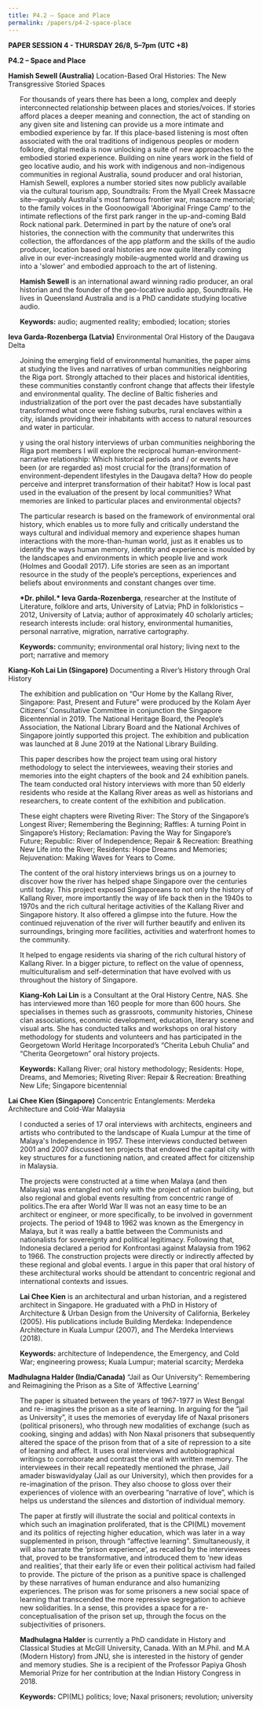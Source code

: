 ```yaml
---
title: P4.2 – Space and Place
permalink: /papers/p4-2-space-place
---
```

<b>PAPER SESSION 4 - THURSDAY 26/8, 5–7pm (UTC +8)</b>
	
<b>P4.2 – Space and Place</b>

<b>Hamish Sewell (Australia)</b> Location-Based Oral Histories: The New Transgressive Storied Spaces

<ul>For thousands of years there has been a long, complex and deeply interconnected relationship between places and stories/voices. If stories afford places a deeper meaning and connection, the act of standing on any given site and listening can provide us a more intimate and embodied experience by far. If this place-based listening is most often associated with the oral traditions of indigenous peoples or modern folklore, digital media is now unlocking a suite of new approaches to the embodied storied experience. Building on nine years work in the field of geo locative audio, and his work with indigenous and non-indigenous communities in regional Australia, sound producer and oral historian, Hamish Sewell, explores a number storied sites now publicly available via the cultural tourism app, Soundtrails: From the Myall Creek Massacre site—arguably Australia's most famous frontier war, massacre memorial; to the family voices in the Goonoowigall 'Aboriginal Fringe Camp’ to the intimate reflections of the first park ranger in the up-and-coming Bald Rock national park. Determined in part by the nature of one’s oral histories, the connection with the community that underwrites this collection, the affordances of the app platform and the skills of the audio producer, location based oral histories are now quite literally coming alive in our ever-increasingly mobile-augmented world and drawing us into a 'slower' and embodied approach to the art of listening.</ul> 

<ul><b>Hamish Sewell</b> is an international award winning radio producer, an oral historian and the founder of the geo-locative audio app, Soundtrails. He lives in Queensland Australia and is a PhD candidate studying locative audio.</ul>

<ul><b>Keywords:</b> audio; augmented reality; embodied; location; stories</ul>

<b>Ieva Garda-Rozenberga (Latvia)</b> Environmental Oral History of the Daugava Delta

<ul>Joining the emerging field of environmental humanities, the paper aims at studying the lives and narratives of urban communities neighboring the Riga port. Strongly attached to their places and historical identities, these communities constantly confront change that affects their lifestyle and environmental quality. The decline of Baltic fisheries and industrialization of the port over the past decades have substantially transformed what once were fishing suburbs, rural enclaves within a city, islands providing their inhabitants with access to natural resources and water in particular.</ul> 

<ul>y using the oral history interviews of urban communities neighboring the Riga port members I will explore the reciprocal human-environment-narrative relationship: Which historical periods and / or events have been (or are regarded as) most crucial for the (trans)formation of environment-dependent lifestyles in the Daugava delta? How do people perceive and interpret transformation of their habitat? How is local past used in the evaluation of the present by local communities? What memories are linked to 
particular places and environmental objects? </ul>

<ul>The particular research is based on the framework of environmental oral history, which enables us to more fully and critically understand the ways cultural and individual memory and experience shapes human interactions with the more-than-human world, just as it enables us to identify the ways human memory, identity and experience is moulded by the landscapes and environments in which people live and work (Holmes and Goodall 2017). Life stories are seen as an important resource in the study of the people’s perceptions, experiences and beliefs about environments and constant changes over time. </ul>

<ul><b>*Dr. philol.* Ieva Garda-Rozenberga</b>, researcher at the Institute of Literature, folklore and arts, University of Latvia; PhD in folkloristics – 2012, University of Latvia; author of approximately 40 scholarly articles; research interests include: oral history, environmental humanities, personal narrative, migration, narrative cartography.</ul>

<ul><b>Keywords:</b> community; environmental oral history; living next to the port; narrative and memory</ul>

<b>Kiang-Koh Lai Lin (Singapore)</b> Documenting a River’s History through Oral History

<ul>The exhibition and publication on “Our Home by the Kallang River, Singapore: Past, Present and Future” were produced by the Kolam Ayer Citizens’ Consultative Committee in conjunction the Singapore Bicentennial in 2019. The National Heritage Board, the People’s Association, the National Library Board and the National Archives of Singapore jointly supported this project. The exhibition and publication was launched at 8 June 2019 at the National Library Building.</ul>

<ul>This paper describes how the project team using oral history methodology to select the interviewees, weaving their stories and memories into the eight chapters of the book and 24 exhibition panels. The team conducted oral history interviews with more than 50 elderly residents who reside at the Kallang River areas as well as historians and researchers, to create content of the exhibition and publication. </ul>

<ul>These eight chapters were Riveting River: The Story of the Singapore’s Longest River; Remembering the Beginning; Raffles: A turning Point in Singapore’s History; Reclamation: Paving the Way for Singapore’s Future; Republic: River of Independence; Repair & Recreation: Breathing New Life into the River; Residents: Hope Dreams and Memories; Rejuvenation: Making Waves for Years to Come.</ul>

<ul>The content of the oral history interviews brings us on a journey to discover how the river has helped shape Singapore over the centuries until today. This project exposed Singaporeans to not only the history of Kallang River, more importantly the way of life back then in the 1940s to 1970s and the rich cultural heritage activities of the Kallang River and Singapore history. It also offered a glimpse into the future. How the continued rejuvenation of the river will further beautify and enliven its surroundings, bringing more facilities, activities and waterfront homes to the community.</ul>

<ul>It helped to engage residents via sharing of the rich cultural history of Kallang River. In a bigger picture, to reflect on the value of openness, multiculturalism and self-determination that have evolved with us throughout the history of Singapore.</ul>

<ul><b>Kiang-Koh Lai Lin</b> is a Consultant at the Oral History Centre, NAS. She has interviewed more than 160 people for more than 600 hours. She specialises in themes such as grassroots, community histories, Chinese clan associations, economic development, education, literary scene and visual arts. She has conducted talks and workshops on oral history methodology for students and volunteers and has participated in the Georgetown World Heritage Incorporated’s “Cherita Lebuh Chulia” and “Cherita Georgetown” oral history projects.</ul> 

<ul><b>Keywords:</b> Kallang River; oral history methodology; Residents: Hope, Dreams, and Memories; Riveting River: Repair & Recreation: Breathing New Life; Singapore bicentennial</ul>

<b>Lai Chee Kien (Singapore)</b> Concentric Entanglements: Merdeka Architecture and Cold-War Malaysia

<ul>I conducted a series of 17 oral interviews with architects, engineers and artists who contributed to the landscape of Kuala Lumpur at the time of Malaya's Independence in 1957. These interviews conducted between 2001 and 2007 discussed ten projects that endowed the capital city with key structures for a functioning nation, and created affect for citizenship in Malaysia.</ul>

<ul>The projects were constructed at a time when Malaya (and then Malaysia) was entangled not only with the project of nation building, but also regional and global events resulting from concentric range of politics.The era after World War II was not an easy time to be an architect or engineer, or more specifically, to be involved in government projects. The period of 1948 to 1962 was known as the Emergency in Malaya, but it was really a battle between the Communists and nationalists for sovereignty and political legitimacy. Following that, Indonesia declared a period for Konfrontasi against Malaysia from 1962 to 1966. The construction projects were directly or indirectly affected by these regional and global events. I argue in this paper that oral history of these architectural works should be attendant to concentric regional and international contexts and issues.</ul>

<ul><b>Lai Chee Kien</b> is an architectural and urban historian, and a registered architect in Singapore. He graduated with a PhD in History of Architecture & Urban Design from the University of California, Berkeley (2005). His publications include Building Merdeka: Independence Architecture in Kuala Lumpur (2007), and The Merdeka Interviews (2018).</ul>

<ul><b>Keywords:</b> architecture of Independence, the Emergency, and Cold War; engineering prowess; Kuala Lumpur; material scarcity; Merdeka</ul>

<b>Madhulagna Halder (India/Canada)</b> “Jail as Our University”: Remembering and Reimagining the Prison as a Site of ‘Affective Learning’

<ul>The paper is situated between the years of 1967-1977 in West Bengal and re- imagines the prison as a site of learning. In arguing for the “jail as University”, it uses the memories of everyday life of Naxal prisoners (political prisoners), who through new modalities of exchange (such as cooking, singing and addas) with Non Naxal prisoners that subsequently altered the space of the prison from that of a site of repression to a site of learning and affect. It uses oral interviews and autobiographical writings to corroborate and contrast the oral with written memory. The interviewees in their recall repeatedly mentioned the phrase, Jail amader biswavidyalay (Jail as our University), which then provides for a re-imagination of the prison. They also choose to gloss over their experiences of violence with an overbearing “narrative of love”, which is helps us understand the silences and distortion of individual memory.</ul> 

<ul>The paper at firstly will illustrate the social and political contexts in which such an imagination proliferated, that is the CPI(ML) movement and its politics of rejecting higher education, which was later in a way supplemented in prison, through “affective learning”. Simultaneously, it will also narrate the ‘prison experience’, as recalled by the interviewees that, proved to be transformative, and introduced them to ‘new ideas and realities’, that their early life or even their political activism had failed to provide. The picture of the prison as a punitive space is challenged by these narratives of human endurance and also humanizing experiences.  The prison was for some prisoners a new social space of learning that transcended the more repressive segregation to achieve new solidarities. In a sense, this provides a space for a re-conceptualisation of the prison set up, through the focus on the subjectivities of prisoners.</ul>

<ul><b>Madhulagna Halder</b> is currently a PhD candidate in History and Classical Studies at McGill University, Canada.  With an M.Phil. and M.A (Modern History) from JNU, she is interested in the history of gender and memory studies.  She is a recipient of the Professor Papiya Ghosh Memorial Prize for her contribution at the Indian History Congress in 2018.</ul>

<ul><b>Keywords:</b> CPI(ML) politics; love; Naxal prisoners; revolution; university</ul>